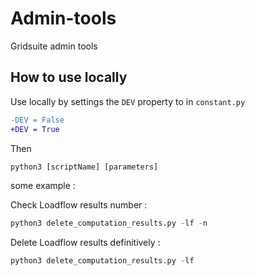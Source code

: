 # Admin-tools
Gridsuite admin tools


## How to use locally
Use locally by settings the `DEV` property to in `constant.py`
```diff
-DEV = False
+DEV = True
```

Then

```py
python3 [scriptName] [parameters]
```

some example :

Check Loadflow results number :
```py
python3 delete_computation_results.py -lf -n
```

Delete Loadflow results definitively :
```py
python3 delete_computation_results.py -lf
```
